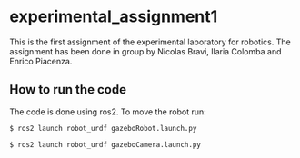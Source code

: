 # experimental_assignment1

This is the first assignment of the experimental laboratory for robotics.
The assignment has been done in group by Nicolas Bravi, Ilaria Colomba and Enrico Piacenza.

How to run the code
-------------------
The code is done using ros2.
To move the robot run:

```bash
$ ros2 launch robot_urdf gazeboRobot.launch.py
```

```bash
$ ros2 launch robot_urdf gazeboCamera.launch.py
```
